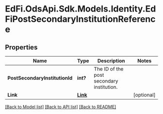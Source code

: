 # EdFi.OdsApi.Sdk.Models.Identity.EdFiPostSecondaryInstitutionReference
## Properties

Name | Type | Description | Notes
------------ | ------------- | ------------- | -------------
**PostSecondaryInstitutionId** | **int?** | The ID of the post secondary institution. | 
**Link** | [**Link**](Link.md) |  | [optional] 

[[Back to Model list]](../README.md#documentation-for-models) [[Back to API list]](../README.md#documentation-for-api-endpoints) [[Back to README]](../README.md)

